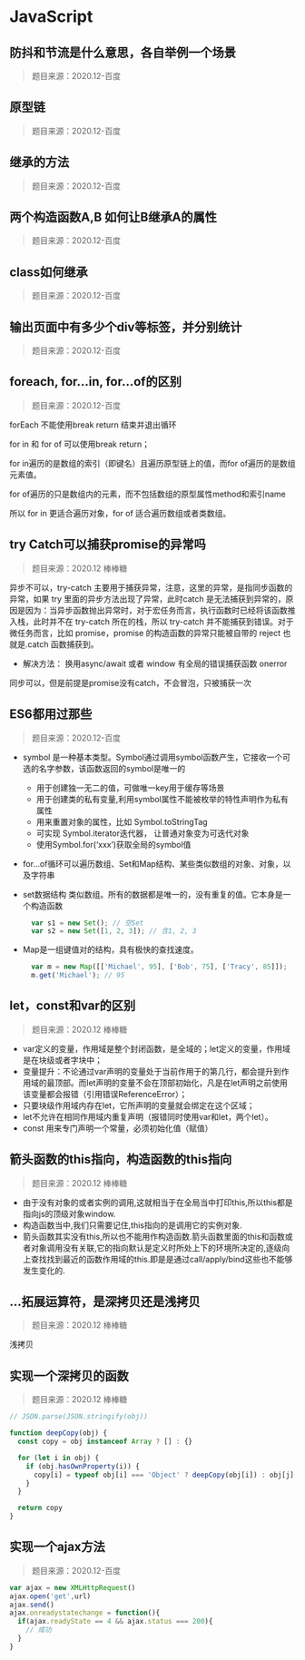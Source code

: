 # JavaScript

## 防抖和节流是什么意思，各自举例一个场景

> 题目来源：2020.12-百度

## 原型链

> 题目来源：2020.12-百度

## 继承的方法

> 题目来源：2020.12-百度

## 两个构造函数A,B 如何让B继承A的属性

> 题目来源：2020.12-百度

## class如何继承

> 题目来源：2020.12-百度

## 输出页面中有多少个div等标签，并分别统计

> 题目来源：2020.12-百度

## foreach, for...in, for...of的区别

> 题目来源：2020.12-百度

forEach 不能使用break return 结束并退出循环

for in 和 for of 可以使用break return；

for in遍历的是数组的索引（即键名）且遍历原型链上的值，而for of遍历的是数组元素值。

for of遍历的只是数组内的元素，而不包括数组的原型属性method和索引name

所以 for in 更适合遍历对象，for of 适合遍历数组或者类数组。

## try Catch可以捕获promise的异常吗

> 题目来源：2020.12 棒棒糖

异步不可以，try-catch 主要用于捕获异常，注意，这里的异常，是指同步函数的异常，如果 try 里面的异步方法出现了异常，此时catch 是无法捕获到异常的，原因是因为：当异步函数抛出异常时，对于宏任务而言，执行函数时已经将该函数推入栈，此时并不在 try-catch 所在的栈，所以 try-catch 并不能捕获到错误。对于微任务而言，比如 promise，promise 的构造函数的异常只能被自带的 reject 也就是.catch 函数捕获到。

- 解决方法： 换用async/await 或者 window 有全局的错误捕获函数 onerror

同步可以，但是前提是promise没有catch，不会冒泡，只被捕获一次

## ES6都用过那些

> 题目来源：2020.12-百度

- symbol 是一种基本类型。Symbol通过调用symbol函数产生，它接收一个可选的名字参数，该函数返回的symbol是唯一的
  - 用于创建独一无二的值，可做唯一key用于缓存等场景
  - 用于创建类的私有变量,利用symbol属性不能被枚举的特性声明作为私有属性
  - 用来重置对象的属性，比如 Symbol.toStringTag
  - 可实现 Symbol.iterator迭代器， 让普通对象变为可迭代对象
  - 使用Symbol.for(‘xxx’)获取全局的symbol值
- for...of循环可以遍历数组、Set和Map结构、某些类似数组的对象、对象，以及字符串
- set数据结构 类似数组。所有的数据都是唯一的，没有重复的值。它本身是一个构造函数

  ```js
    var s1 = new Set(); // 空Set
    var s2 = new Set([1, 2, 3]); // 含1, 2, 3
  ```

- Map是一组键值对的结构，具有极快的查找速度。

  ```js
    var m = new Map([['Michael', 95], ['Bob', 75], ['Tracy', 85]]);
    m.get('Michael'); // 95
  ```

## let，const和var的区别

> 题目来源：2020.12 棒棒糖

- var定义的变量，作用域是整个封闭函数，是全域的；let定义的变量，作用域是在块级或者字块中；
- 变量提升：不论通过var声明的变量处于当前作用于的第几行，都会提升到作用域的最顶部。而let声明的变量不会在顶部初始化，凡是在let声明之前使用该变量都会报错（引用错误ReferenceError）；
- 只要块级作用域内存在let，它所声明的变量就会绑定在这个区域；
- let不允许在相同作用域内重复声明（报错同时使用var和let，两个let）。
- const 用来专门声明一个常量，必须初始化值（赋值）

## 箭头函数的this指向，构造函数的this指向

> 题目来源：2020.12 棒棒糖

- 由于没有对象的或者实例的调用,这就相当于在全局当中打印this,所以this都是指向js的顶级对象window.
- 构造函数当中,我们只需要记住,this指向的是调用它的实例对象.
- 箭头函数其实没有this,所以也不能用作构造函数.箭头函数里面的this和函数或者对象调用没有关联,它的指向默认是定义时所处上下的环境所决定的,逐级向上查找找到最近的函数作用域的this.即是是通过call/apply/bind这些也不能够发生变化的.

## ...拓展运算符，是深拷贝还是浅拷贝

> 题目来源：2020.12 棒棒糖

浅拷贝

## 实现一个深拷贝的函数

> 题目来源：2020.12 棒棒糖

```js
// JSON.parse(JSON.stringify(obj))

function deepCopy(obj) {
  const copy = obj instanceof Array ? [] : {}

  for (let i in obj) {
    if (obj.hasOwnProperty(i)) {
      copy[i] = typeof obj[i] === 'Object' ? deepCopy(obj[i]) : obj[j]
    }
  }

  return copy
}
```

## 实现一个ajax方法

> 题目来源：2020.12-百度

```js
var ajax = new XMLHttpRequest()
ajax.open('get',url)
ajax.send()
ajax.onreadystatechange = function(){
  if(ajax.readyState == 4 && ajax.status === 200){
    // 成功
  }
}
```
